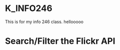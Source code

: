 # K_INFO246
This is for my info 246 class. hellooooo

<!DOCTYPE html>
  <head>
    <meta http-equiv="content-type" content="text/html; charset=utf-8"/>
    <title>Prototype: Flickr API - Display Photos (JSON)</title>
  </head>
  <body>
    <h1>Search/Filter the Flickr API</h1>
    <div id="feed"></div>
    <script type="text/javascript">
    //run function to parse json response, grab title, link, and media values - place in html tags
    function jsonFlickrFeed(fr) {
      var container = document.getElementById("feed");
      var markup = '<h1>' + '<a href="' + fr.link+ '">' + fr.title + '</a>'+ '</h1>';
      for (var i = 0; i < fr.items.length; i++) {
        markup += '<a title="' + fr.items[i].title + '" href="' + fr.items[i].link + '"><img src="' + fr.items[i].media.m + '" alt="' + fr.items[i].title + '"></a>';
      }
      container.innerHTML = markup;
      }
     </script>
     <!-- use script tag to make request to flickr api, specify json format and tag to search -->
     <script type="text/javascript" src="https://api.flickr.com/services/feeds/photos_public.gne?tags=alaac14&format=json"></script>
  </body>
</html>
